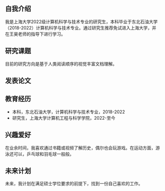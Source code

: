 ## 自我介绍
我是上海大学2022级计算机科学与技术专业的研究生，本科毕业于东北石油大学（2018-2022）计算机科学与技术专业。通过研究生推荐免试进入上海大学，并在王昊老师的指导下进行学习。

## 研究课题
目前的研究方向是基于人类阅读顺序的视觉丰富文档理解。

## 发表论文


## 教育经历
- 本科，东北石油大学，计算机科学与技术专业，2018-2022
- 研究生，上海大学计算机工程与科学学院，2022-至今

## 兴趣爱好
在业余时间，我喜欢通过书籍或视频了解历史，偶尔也会玩游戏。在运动方面，游泳还可以，乒乓球和羽毛球一般般。

## 未来计划
未来，我计划在满足硕士学位要求的前提下，找到一份自己喜欢的工作。